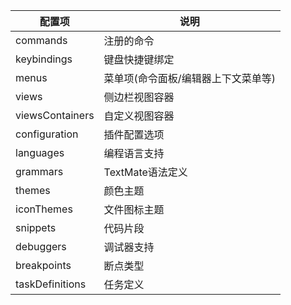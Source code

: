 | 配置项 | 说明 |
|--------|------|
| commands | 注册的命令 |
| keybindings | 键盘快捷键绑定 |
| menus | 菜单项(命令面板/编辑器上下文菜单等) |
| views | 侧边栏视图容器 |
| viewsContainers | 自定义视图容器 |
| configuration | 插件配置选项 |
| languages | 编程语言支持 |
| grammars | TextMate语法定义 |
| themes | 颜色主题 |
| iconThemes | 文件图标主题 |
| snippets | 代码片段 |
| debuggers | 调试器支持 |
| breakpoints | 断点类型 |
| taskDefinitions | 任务定义 |
